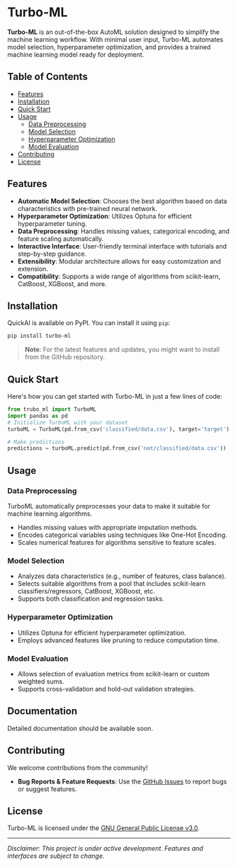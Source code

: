 # Turbo-ML

**Turbo-ML** is an out-of-the-box AutoML solution designed to simplify the machine learning workflow. With minimal user input, Turbo-ML automates model selection, hyperparameter optimization, and provides a trained machine learning model ready for deployment.

## Table of Contents

- [Features](#features)
- [Installation](#installation)
- [Quick Start](#quick-start)
- [Usage](#usage)
  - [Data Preprocessing](#data-preprocessing)
  - [Model Selection](#model-selection)
  - [Hyperparameter Optimization](#hyperparameter-optimization)
  - [Model Evaluation](#model-evaluation)
- [Contributing](#contributing)
- [License](#license)

## Features

- **Automatic Model Selection**: Chooses the best algorithm based on data characteristics with pre-trained neural network.
- **Hyperparameter Optimization**: Utilizes Optuna for efficient hyperparameter tuning.
- **Data Preprocessing**: Handles missing values, categorical encoding, and feature scaling automatically.
- **Interactive Interface**: User-friendly terminal interface with tutorials and step-by-step guidance.
- **Extensibility**: Modular architecture allows for easy customization and extension.
- **Compatibility**: Supports a wide range of algorithms from scikit-learn, CatBoost, XGBoost, and more.

## Installation

QuickAI is available on PyPI. You can install it using `pip`:

```bash
pip install turbo-ml
```

> **Note**: For the latest features and updates, you might want to install from the GitHub repository.

## Quick Start

Here's how you can get started with Turbo-ML in just a few lines of code:

```python
from trubo_ml import TurboML
import pandas as pd
# Initialize TurboML with your dataset
turboML = TurboML(pd.from_csv('classified/data.csv'), target='target')

# Make predictions
predictions = turboML.predict(pd.from_csv('not/classified/data.csv'))
```

## Usage

### Data Preprocessing

TurboML automatically preprocesses your data to make it suitable for machine learning algorithms.

- Handles missing values with appropriate imputation methods.
- Encodes categorical variables using techniques like One-Hot Encoding.
- Scales numerical features for algorithms sensitive to feature scales.

### Model Selection

- Analyzes data characteristics (e.g., number of features, class balance).
- Selects suitable algorithms from a pool that includes scikit-learn classifiers/regressors, CatBoost, XGBoost, etc.
- Supports both classification and regression tasks.

### Hyperparameter Optimization

- Utilizes Optuna for efficient hyperparameter optimization.
- Employs advanced features like pruning to reduce computation time.

### Model Evaluation

- Allows selection of evaluation metrics from scikit-learn or custom weighted sums.
- Supports cross-validation and hold-out validation strategies.

## Documentation

Detailed documentation should be available soon.

## Contributing

We welcome contributions from the community!

- **Bug Reports & Feature Requests**: Use the [GitHub Issues](https://github.com/Tole-k/quick-ai/issues) to report bugs or suggest features.

## License

Turbo-ML is licensed under the [GNU General Public License v3.0](LICENSE).

---

*Disclaimer: This project is under active development. Features and interfaces are subject to change.*